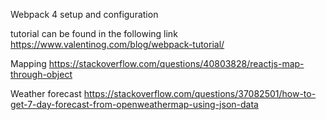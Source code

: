 Webpack 4 setup and configuration

tutorial can be found in the following link
https://www.valentinog.com/blog/webpack-tutorial/

Mapping 
https://stackoverflow.com/questions/40803828/reactjs-map-through-object

Weather forecast
https://stackoverflow.com/questions/37082501/how-to-get-7-day-forecast-from-openweathermap-using-json-data
